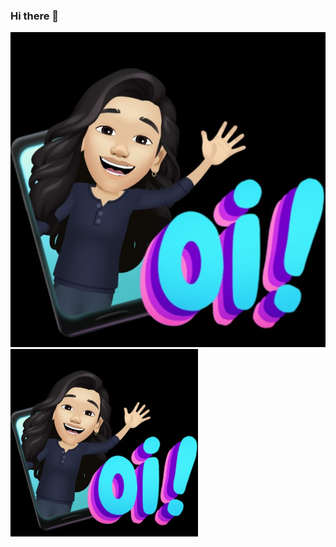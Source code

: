 ### Hi there 👋

![](https://github.com/amanialmeida/amanialmeida/blob/main/amanda2021.jpeg)
<img src="https://github.com/amanialmeida/amanialmeida/blob/main/amanda2021.jpeg" width="300" height="300">

<!--
**amanialmeida/amanialmeida** is a ✨ _special_ ✨ repository because its `README.md` (this file) appears on your GitHub profile.

Here are some ideas to get you started:

- 🔭 I’m currently working on ...
- 🌱 I’m currently learning ...
- 👯 I’m looking to collaborate on ...
- 🤔 I’m looking for help with ...
- 💬 Ask me about ...
- 📫 How to reach me: ...
- 😄 Pronouns: ...
- ⚡ Fun fact: ...
-->
